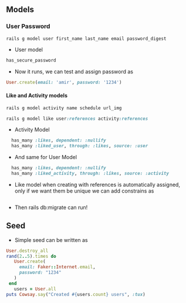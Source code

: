 ## Models

### User Password
```linux
rails g model user first_name last_name email password_digest
```
* User model
```ruby
has_secure_password
```
* Now it runs, we can test and assign password as
```ruby
User.create(email: 'amir', password: '1234')
```
#### Like and Activity models
```ruby
rails g model activity name schedule url_img 
```
```ruby
rails g model like user:references activity:references
```
* Activity Model
```ruby
  has_many :likes, dependent: :nullify
  has_many :liked_user, through: :likes, source: :user
```
* And same for User Model
```ruby
  has_many :likes, dependent: :nullify
  has_many :liked_activity, through: :likes, source: :activity
```
* Like model when creating with references is automatically assigned, only if we want them be unique we can add constrains as
```ruby

```
* Then rails db:migrate can run!

## Seed 
* Simple seed can be written as 
```ruby
User.destroy_all
rand(2..5).times do
   User.create(
     email: Faker::Internet.email,
     password: "1234"
   )
 end
   users = User.all
puts Cowsay.say("Created #{users.count} users", :tux)   
```
